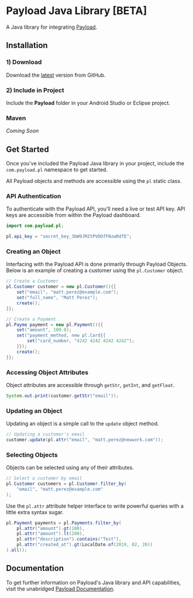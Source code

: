 # Payload Java Library [BETA]

A Java library for integrating [Payload](https://payload.co).

## Installation

### 1) Download

Download the [latest](https://github.com/payload-code/payload-java/archive/master.zip)
version from GitHub.

### 2) Include in Project

Include the **Payload** folder in your Android Studio or Eclipse project.

### Maven

*Coming Soon*

## Get Started

Once you've included the Payload Java library in your project,
include the `com.payload.pl` namespace to get started.

All Payload objects and methods are accessible using the `pl` static class.

### API Authentication

To authenticate with the Payload API, you'll need a live or test API key. API
keys are accessible from within the Payload dashboard.

```java
import com.payload.pl;

pl.api_key = "secret_key_3bW9JMZtPVDOfFNzwRdfE";
```

### Creating an Object

Interfacing with the Payload API is done primarily through Payload Objects. Below is an example of
creating a customer using the `pl.Customer` object.

```java
// Create a Customer
pl.Customer customer = new pl.Customer(){{
    set("email", "matt.perez@example.com");
    set("full_name", "Matt Perez");
    create();
}};
```

```java
// Create a Payment
pl.Payme payment = new pl.Payment(){{
    set("amount", 100.0);
    set("payment_method, new pl.Card{{
        set("card_number, "4242 4242 4242 4242");
    }});
    create();
}};
```

### Accessing Object Attributes

Object attributes are accessible through `getStr`, `getInt`, and `getFloat`.

```java
System.out.print(customer.getStr("email"));
```

### Updating an Object

Updating an object is a simple call to the `update` object method.

```java
// Updating a customer's email
customer.update(pl.attr("email", "matt.perez@newwork.com"));
```

### Selecting Objects

Objects can be selected using any of their attributes.

```java
// Select a customer by email
pl.Customer customers = pl.Customer.filter_by(
    "email", "matt.perez@example.com"
);
```

Use the `pl.attr` attribute helper
interface to write powerful queries with a little extra syntax sugar.

```java
pl.Payment payments = pl.Payments.filter_by(
    pl.attr("amount").gt(100),
    pl.attr("amount").lt(200),
    pl.attr("description").contains("Test"),
    pl.attr("created_at").gt(LocalDate.of(2019, 02, 20))
).all();
```

## Documentation

To get further information on Payload's Java library and API capabilities,
visit the unabridged [Payload Documentation](https://docs.payload.co/?java).
